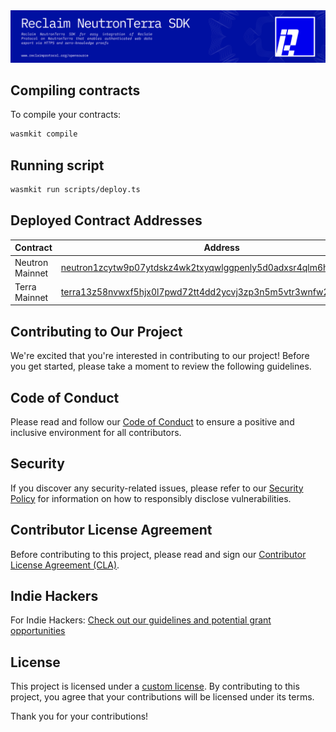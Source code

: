 <div>
    <div>
        <img src="https://raw.githubusercontent.com/reclaimprotocol/.github/main/assets/banners/Terra-SDK.png"  />
    </div>
</div>

## Compiling contracts

To compile your contracts: 
```bash
wasmkit compile
```

## Running script

```bash
wasmkit run scripts/deploy.ts
```

## Deployed Contract Addresses

| Contract          | Address                                                            |
| ----------------- | --------------------------------------------------------           |
| Neutron Mainnet   | [neutron1zcytw9p07ytdskz4wk2txyqwlggpenly5d0adxsr4qlm6hfc2r8seqaezl](https://www.mintscan.io/neutron/address/neutron1zcytw9p07ytdskz4wk2txyqwlggpenly5d0adxsr4qlm6hfc2r8seqaezl) |
| Terra Mainnet   | [terra13z58nvwxf5hjx0l7pwd72tt4dd2ycvj3zp3n5m5vtr3wnfw2jdzss35maw](https://www.mintscan.io/terra/address/terra13z58nvwxf5hjx0l7pwd72tt4dd2ycvj3zp3n5m5vtr3wnfw2jdzss35maw) |

## Contributing to Our Project

We're excited that you're interested in contributing to our project! Before you get started, please take a moment to review the following guidelines.

## Code of Conduct

Please read and follow our [Code of Conduct](https://github.com/reclaimprotocol/.github/blob/main/Code-of-Conduct.md) to ensure a positive and inclusive environment for all contributors.

## Security

If you discover any security-related issues, please refer to our [Security Policy](https://github.com/reclaimprotocol/.github/blob/main/SECURITY.md) for information on how to responsibly disclose vulnerabilities.

## Contributor License Agreement

Before contributing to this project, please read and sign our [Contributor License Agreement (CLA)](https://github.com/reclaimprotocol/.github/blob/main/CLA.md).

## Indie Hackers

For Indie Hackers: [Check out our guidelines and potential grant opportunities](https://github.com/reclaimprotocol/.github/blob/main/Indie-Hackers.md)

## License

This project is licensed under a [custom license](https://github.com/reclaimprotocol/.github/blob/main/LICENSE). By contributing to this project, you agree that your contributions will be licensed under its terms.

Thank you for your contributions!

